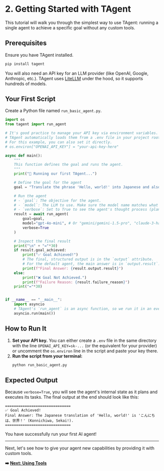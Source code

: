 # 2. Getting Started with TAgent

This tutorial will walk you through the simplest way to use TAgent: running a single agent to achieve a specific goal without any custom tools.

## Prerequisites

Ensure you have TAgent installed.
```bash
pip install tagent
```
You will also need an API key for an LLM provider (like OpenAI, Google, Anthropic, etc.). TAgent uses [LiteLLM](https://github.com/BerriAI/litellm) under the hood, so it supports hundreds of models.

## Your First Script

Create a Python file named `run_basic_agent.py`.

```python
import os
from tagent import run_agent

# It's good practice to manage your API key via environment variables.
# TAgent automatically loads them from a .env file in your project root.
# For this example, you can also set it directly.
# os.environ["OPENAI_API_KEY"] = "your-api-key-here"

async def main():
    """
    This function defines the goal and runs the agent.
    """
    print("🚀 Running our first TAgent...")

    # Define the goal for the agent
    goal = "Translate the phrase 'Hello, world!' into Japanese and also provide the romanized (romaji) version of the translation."

    # Run the agent
    # - `goal`: The objective for the agent.
    # - `model`: The LLM to use. Make sure the model name matches what your provider expects.
    # - `verbose`: Set to True to see the agent's thought process (planning, execution steps, etc.).
    result = await run_agent(
        goal=goal,
        model="gpt-4o-mini", # Or "gemini/gemini-1.5-pro", "claude-3-haiku-20240307", etc.
        verbose=True
    )

    # Inspect the final result
    print("\n" + "="*30)
    if result.goal_achieved:
        print("✅ Goal Achieved!")
        # The final, structured output is in the `output` attribute.
        # For the default agent, the main answer is in `output.result`.
        print(f"Final Answer: {result.output.result}")
    else:
        print("❌ Goal Not Achieved.")
        print(f"Failure Reason: {result.failure_reason}")
    print("="*30)


if __name__ == "__main__":
    import asyncio
    # TAgent's `run_agent` is an async function, so we run it in an event loop.
    asyncio.run(main())
```

## How to Run It

1.  **Set your API key.** You can either create a `.env` file in the same directory with the line `OPENAI_API_KEY=sk-...` (or the equivalent for your provider) or uncomment the `os.environ` line in the script and paste your key there.
2.  **Run the script from your terminal:**
    ```bash
    python run_basic_agent.py
    ```

## Expected Output

Because `verbose=True`, you will see the agent's internal state as it plans and executes its tasks. The final output at the end should look like this:

```
==============================
✅ Goal Achieved!
Final Answer: The Japanese translation of 'Hello, world!' is 'こんにちは、世界！' (Konnichiwa, Sekai!).
==============================
```

You have successfully run your first AI agent!

---

Next, let's see how to give your agent new capabilities by providing it with custom tools.

**➡️ [Next: Using Tools](./03_using_tools.md)**

```